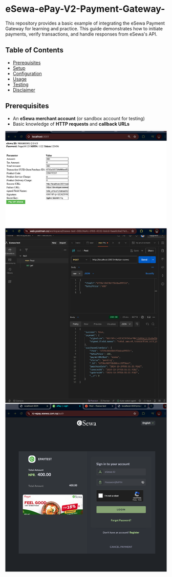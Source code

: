 # eSewa-ePay-V2-Payment-Gateway-

This repository provides a basic example of integrating the eSewa Payment Gateway for learning and practice. This guide demonstrates how to initiate payments, verify transactions, and handle responses from eSewa's API.

## Table of Contents

- [Prerequisites](#prerequisites)
- [Setup](#setup)
- [Configuration](#configuration)
- [Usage](#usage)
- [Testing](#testing)
- [Disclaimer](#disclaimer)

## Prerequisites

- An **eSewa merchant account** (or sandbox account for testing)
- Basic knowledge of **HTTP requests** and **callback URLs**

![eSewa Payment Flow](1.png)
![eSewa Payment Flow](2.png)
![eSewa Payment Flow](3.png)
